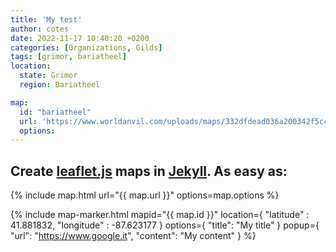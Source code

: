 ```yaml
---
title: 'My test'
author: cotes
date: 2022-11-17 10:40:20 +0200
categories: [Organizations, Gilds]
tags: [grimor, bariatheel]
location:
  state: Grimor
  region: Bariatheel

map:
  id: "bariatheel"
  url: 'https://www.worldanvil.com/uploads/maps/332dfdead036a200342f5c4a7a4b8c6d.png'
  options:
---
```



## Create [leaflet.js](https://leafletjs.com/) maps in [Jekyll](https://jekyllrb.com/). As easy as:

{% include map.html url="{{ map.url }}" options=map.options %}

{% include map-marker.html  mapid="{{ map.id }}" location={ "latitude" : 41.881832, "longitude" : -87.623177 } options={ "title": "My title" } popup={ "url": "https://www.google.it", "content": "My content" } %}
